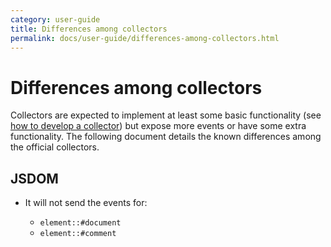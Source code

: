 ```yaml
---
category: user-guide
title: Differences among collectors
permalink: docs/user-guide/differences-among-collectors.html
---
```

# Differences among collectors

Collectors are expected to implement at least some basic functionality
(see [how to develop a collector](/docs/developer-guide/collectors/how-to-develop-a-collector.html))
but expose more events or have some extra functionality. The following
document details the known differences among the official collectors.

## JSDOM

* It will not send the events for:

  * `element::#document`
  * `element::#comment`
